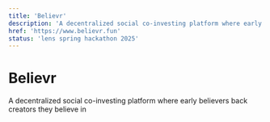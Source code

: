 ```yaml
---
title: 'Believr'
description: 'A decentralized social co-investing platform where early believers back creators they believe in.'
href: 'https://www.believr.fun'
status: 'lens spring hackathon 2025'
---
```


# Believr

A decentralized social co-investing platform where early believers back creators they believe in
